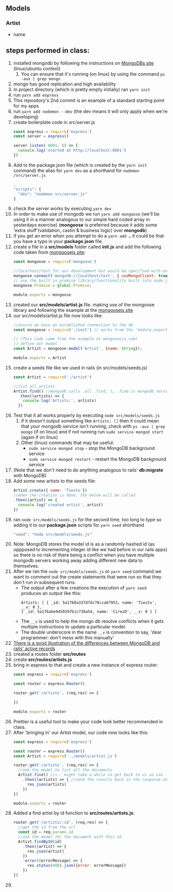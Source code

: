 ## Models

### Artist
* name

## steps performed in class:
1. installed mongodb by following the instructions on [MongoDBs site](https://docs.mongodb.com/manual/tutorial/install-mongodb-on-ubuntu/) (linux/ubuntu context)
    1. You can ensure that it's running (on linux) by using the command `ps -aux | grep mongo`
1. mongo has good replication and high availability
1. In project directory (which is pretty empty initially) ran `yarn init`
1. run `yarn add express`
1. This repository's 2nd commit is an example of a standard starting point for my apps
1. run `yarn add nodemon --dev` (the dev means it will only apply when we're developing)
1. create boilerplate code in src/server.js
    ```javascript
    const express = require('express')
    const server = express()

    server.listen( 8001, () => {
      console.log('started at http://localhost:8001')
    })
    ```
1. Add to the package.json file (which is created by the `yarn init` command) the alias for `yarn dev` as a shorthand for `nodemon /src/server.js`
    ```javascript
    ,
    "scripts": {
      "dev": "nodemon src/server.js"
    }
    ```
1. check the server works by executing `yarn dev`
1. In order to make use of mongodb we run `yarn add mongoose` (we'll be using it in a manner analogous to our simple hard coded array in yesterdays exercise) (**mongoose** is preferred because it adds some 'extra stuff'(validation, castin & business logic) over **mongodb**)
1. if you get an error when you attempt to do a `yarn add …` it could be that you have a typo in your **package.json** file.
1. create a file in a **src/models** folder called **init.js** and add the following code taken from [mongoosejs site](http://mongoosejs.com/):
    ```javascript
    const mongoose = require('mongoose')

    //localhost/test for our development but would be specified with env variables for production…
    mongoose.connect('mongodb://localhost/test', { useMongoClient: true });
    // use the built in promise library/functionality built into node.js
    mongoose.Promise = global.Promise;

    module.exports = mongoose
    ```
1. created our **src/models/artist.js** file. making use of the mongoose library and following the example at the [mongoosejs site](http://mongoosejs.com/)
1. our src/models/artist.js file now looks like:
    ```javascript
    //ensure we have an established connection to the db
    const mongoose = require('./init') // works from the 'module.exports = mongoose' line in init.js

    // (This code came from the example at mongoosejs.com)
    // define our model
    const Artist = mongoose.model('Artist', {name: String});

    module.exports = Artist
    ```
1. create a seeds file like we used in rails (in src/models/seeds.js)
    ```javascript
    const Artist = require('./artist')

    //list all artists
    Artist.find() //mongodb calls .all .find, (… .find is mongodb version of rails' .all)
      .then((artists) => {
        console.log('Artists:', artists)
      })
    ```
1. Test that it all works properly by executing `node src/models/seeds.js`
    1. if it doesn't output something like `Artists: []` then it could mean that your mongodb service isn't running, check with `ps -aux | grep mongo` (if on linux) and if not running run `sudo service mongod start` (again if on linux)
    1. Other (linux) commands that may be useful:
        * `sudo service mongod stop` - stop the MongoDB background service
        * `sudo service mongod restart` - restart the MongoDB background service
1. (Note that we don't need to do anything analogous to rails' **db:migrate** with MongoDB)
1. Add some new artists to the seeds file:
    ```javascript
    Artist.create({ name: 'Tiesto'})
    //when the creation is done, the below will be called
    .then((artist) => {
      console.log('created artist', artist)
    })
    ```
1. ran `node src/models/seeds.js` for the second time, too long to type so adding it to our **package.json** scripts for `yarn seed` shorthand
    ```javascript
    "seed": "node src/models/seeds.js"`
    ```
1. Note: MongoDB stores the model id is as a randomly hashed id (as oppposed to incrementing integer id like we had before in our rails apps) so there is no risk of there being a conflict when you have multiple mongodb servers working away adding different new data to themselves.
1. After we ran the `node src/models/seeds.js` or `yarn seed` command we want to comment out the create statements that were run so that they don't run in subsequent runs.
    * The output after a few creations the execution of `yarn seed` produces an output like this:
        ```
        Artists: [ { _id: 5a1768a337d7dc78cca67953, name: 'Tiesto', __v: 0 },
        { _id: 5a176abe9450297b1c736a54, name: 'CirezD', __v: 0 } ]
        ```
    * The `__v` is used to help the mongo db resolve conflicts when it gets multiple instructions to update a particular model.
    * The double underscore in the name `__v` is convention to say, 'dear programmer: don't mess with this manually'
1. [There is a good illustration of the differences between MongoDB and rails' active records](https://github.com/Coder-Academy-Patterns/mongoose-vs-activerecord)
1. created a routes folder **src/routes**
1. create **src/routes/artists.js**
1. bring in express to that and create a new instance of express router:
    ```javascript
    const express = require('express')

    const router = express.Router()

    router.get('/artists', (req,res) => {

    })

    module.exports = router
    ```
1. Prettier is a useful tool to make your code look better recommended in class.
1. After 'bringing in' our Artist model, our code now looks like this:
    ```javascript
    const express = require('express')

    const router = express.Router()
    const Artist = require('../models/artist.js')

    router.get('/artists', (req,res) => {
      //ask the model to list all the documents
      Artist.find() //<-- might take a while to get back to us so use .then to specify what to do when it returns the result.
        .then((artists) => { //send the results back in the response once it's loaded
          res.json(artists)
        })
    })

    module.exports = router
    ```
1.  Added a find artist by id function to **src/routes/artists.js**:
    ```javascript
    router.get('/artists/:id', (req,res) => {
      //get the id from the url
      const id = req.params.id
      //ask the model for the document with this id
      Artist.findById(id)
        .then((artist) => {
          res.json(artist)
        })
        .error((errorMessage) => {
          res.status(400).json({error: errorMessage})
        })
    })
    ```
1. 